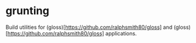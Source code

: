 # grunting
Build utilities for (gloss)[https://github.com/ralphsmith80/gloss] and (gloss)[https://github.com/ralphsmith80/gloss] applications. 
